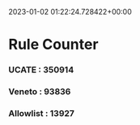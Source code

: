 2023-01-02 01:22:24.728422+00:00
# Rule Counter 
 ### UCATE : 350914

 ### Veneto : 93836

 ### Allowlist : 13927
